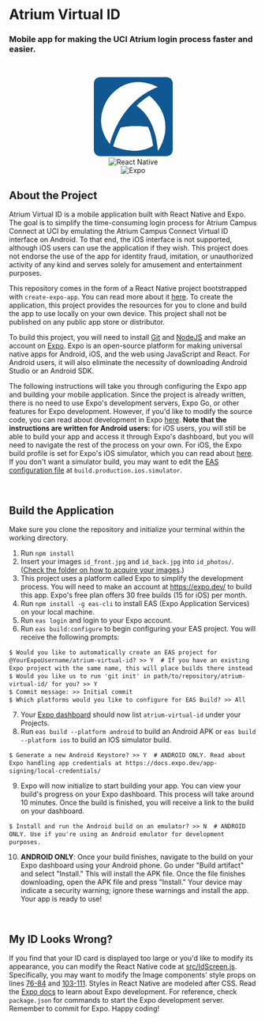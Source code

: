# Atrium Virtual ID
### Mobile app for making the UCI Atrium login process faster and easier.

<br />
<p align="center">
    <img src="assets/logo.png" alt="Logo" width="160" height="160">
    <br />
    <img src="https://img.shields.io/badge/react_native-%2320232a.svg?style=for-the-badge&logo=react&logoColor=%2361DAFB" alt="React Native"">
    <br />
    <img src="https://img.shields.io/badge/expo-1C1E24?style=for-the-badge&logo=expo&logoColor=#D04A37" alt="Expo"">
</p>

## About the Project

Atrium Virtual ID is a mobile application built with React Native and Expo. The goal is to simplify the time-consuming login process for Atrium Campus Connect at UCI by emulating the Atrium Campus Connect Virtual ID interface on Android. To that end, the iOS interface is not supported, although iOS users can use the application if they wish. This project does not endorse the use of the app for identity fraud, imitation, or unauthorized activity of any kind and serves solely for amusement and entertainment purposes.

This repository comes in the form of a React Native project bootstrapped with `create-expo-app`. You can read more about it [here](https://docs.expo.dev/tutorial/create-your-first-app/). To create the application, this project provides the resources for you to clone and build the app to use locally on your own device. This project shall not be published on any public app store or distributor.

To build this project, you will need to install [Git](https://git-scm.com/) and [NodeJS](https://nodejs.org/en/) and make an account on [Expo](https://expo.dev/). Expo is an open-source platform for making universal native apps for Android, iOS, and the web using JavaScript and React. For Android users, it will also eliminate the necessity of downloading Android Studio or an Android SDK.

The following instructions will take you through configuring the Expo app and building your mobile application. Since the project is already written, there is no need to use Expo's development servers, Expo Go, or other features for Expo development. However, if you'd like to modify the source code, you can read about development in Expo [here](https://docs.expo.dev/overview/). **Note that the instructions are written for Android users:** for iOS users, you will still be able to build your app and access it through Expo's dashboard, but you will need to navigate the rest of the process on your own. For iOS, the Expo build profile is set for Expo's iOS simulator, which you can read about [here](https://docs.expo.dev/build-reference/simulators). If you don't want a simulator build, you may want to edit the [EAS configuration file](eas.json#L11) at `build.production.ios.simulator`.

<br>

## Build the Application
Make sure you clone the repository and initialize your terminal within the working directory.

1. Run `npm install`
2. Insert your images `id_front.jpg` and `id_back.jpg` into `id_photos/`. ([Check the folder on how to acquire your images](id_photos/).)
3. This project uses a platform called Expo to simplify the development process. You will need to make an account at https://expo.dev/ to build this app. Expo's free plan offers 30 free builds (15 for iOS) per month.
4. Run `npm install -g eas-cli` to install EAS (Expo Application Services) on your local machine.
5. Run `eas login` and login to your Expo account.
6. Run `eas build:configure` to begin configuring your EAS project. You will receive the following prompts:
```console
$ Would you like to automatically create an EAS project for @YourExpoUsername/atrium-virtual-id? >> Y  # If you have an existing Expo project with the same name, this will place builds there instead
$ Would you like us to run 'git init' in path/to/repository/atrium-virtual-id/ for you? >> Y
$ Commit message: >> Initial commit
$ Which platforms would you like to configure for EAS Build? >> All
```
7. Your [Expo dashboard](https://expo.dev) should now list `atrium-virtual-id` under your Projects.
8. Run `eas build --platform android` to build an Android APK or `eas build --platform ios` to build an IOS simulator build.
```console
$ Generate a new Android Keystore? >> Y  # ANDROID ONLY. Read about Expo handling app credentials at https://docs.expo.dev/app-signing/local-credentials/
```
9. Expo will now initialize to start building your app. You can view your build's progress on your Expo dashboard. This process will take around 10 minutes. Once the build is finished, you will receive a link to the build on your dashboard.
```console
$ Install and run the Android build on an emulator? >> N  # ANDROID ONLY. Use if you're using an Android emulator for development purposes.
```
10. **ANDROID ONLY**: Once your build finishes, navigate to the build on your Expo dashboard using your Android phone. Go under "Build artifact" and select "Install." This will install the APK file. Once the file finishes downloading, open the APK file and press "Install." Your device may indicate a security warning; ignore these warnings and install the app. Your app is ready to use!

<br>

## My ID Looks Wrong?
If you find that your ID card is displayed too large or you'd like to modify its appearance, you can modify the React Native code at [src/IdScreen.js](src/IdScreen.js). Specifically, you may want to modify the Image components' style props on lines [76-84](src/IdScreen.js#L76-L84) and [103-111](src/IdScreen.js#L103-L111). Styles in React Native are modeled after CSS. Read the [Expo docs](https://docs.expo.dev/) to learn about Expo development. For reference, check `package.json` for commands to start the Expo development server. Remember to commit for Expo. Happy coding!
